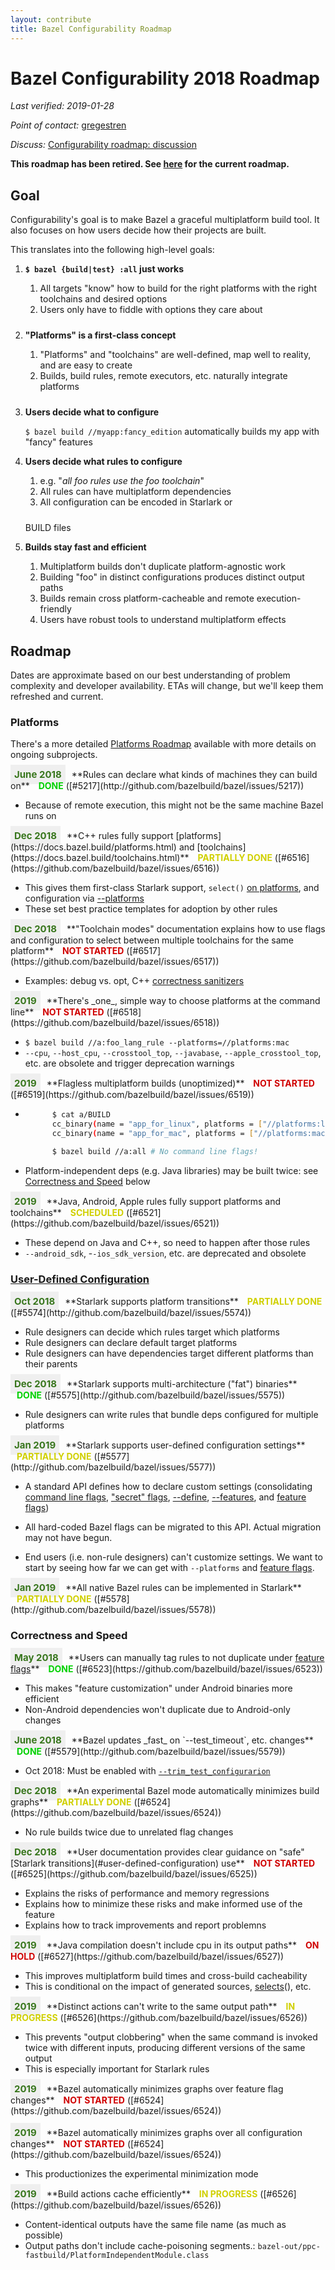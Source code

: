 ```yaml
---
layout: contribute
title: Bazel Configurability Roadmap
---
```

<style>
  .padbottom { padding-bottom: 10px; }
  .etabox {
    background: #EFEFEF;
    color: #38761D;
    font-size: 15px;
    font-weight: bold;
    display: inline;
    padding: 6px;
    margin-right: 10px;
  }
  .donestatus {
    color: #00D000;
    font-weight: bold;
    padding-left: 10px;
  }
  .inprogressstatus {
    color: #D0D000;
    font-weight: bold;
    padding-left: 10px;
  }
  .notstartedstatus {
    color: #D00000;
    font-weight: bold;
    padding-left: 10px;
  }
</style>

# Bazel Configurability 2018 Roadmap

*Last verified: 2019-01-28*

*Point of contact:* [gregestren](https://github.com/gregestren)

*Discuss:*  [Configurability roadmap: discussion](https://github.com/bazelbuild/bazel/issues/6431)

**This roadmap has been retired. See [here](../configuration.html) for the current roadmap.**

## Goal

Configurability's goal is to make Bazel a graceful multiplatform build
tool. It also focuses on how users decide how their projects are built.


This translates into the following high-level goals:

1. **`$ bazel {build|test} :all` just works**
    1. All targets "know" how to build for the right platforms with the right
       toolchains and desired options
    1. <div class="padbottom">Users only have to fiddle with options they care
       about</div>

1. **"Platforms" is a first-class concept**
    1. "Platforms" and "toolchains" are well-defined, map well to reality, and are
        easy to create
    1. <div class="padbottom">Builds, build rules, remote executors, etc.
       naturally integrate platforms</div>

1. **Users decide what to configure**

    `$ bazel build //myapp:fancy_edition` automatically builds my app with
    "fancy" features

1. **Users decide what rules to configure**
    1. e.g. "*all foo rules use the foo toolchain*"
    1. All rules can have multiplatform dependencies
    1. <div class="padbottom">All configuration can be encoded in Starlark or
    BUILD files</div>

1. **Builds stay fast and efficient**
    1. Multiplatform builds don't duplicate platform-agnostic work
    1. Building "foo" in distinct configurations produces distinct output paths
    1. Builds remain cross platform-cacheable and remote execution-friendly
    1. Users have robust tools to understand multiplatform effects

## Roadmap

Dates are approximate based on our best understanding of problem complexity
and developer availability. ETAs will change, but we'll keep them refreshed and
current.

### Platforms
There's a more detailed [Platforms Roadmap](platforms.html) available with more details on ongoing subprojects.

<div class="etabox">June 2018</div>**Rules can declare what kinds of machines
they can build on**
<span class="donestatus">DONE</span> ([#5217](http://github.com/bazelbuild/bazel/issues/5217))

* Because of remote execution, this might not be the same machine Bazel runs on


<div class="etabox">Dec 2018</div>**C++ rules fully support
[platforms](https://docs.bazel.build/platforms.html) and
[toolchains](https://docs.bazel.build/toolchains.html)**
<span class="inprogressstatus">PARTIALLY DONE</span> ([#6516](https://github.com/bazelbuild/bazel/issues/6516))

* This gives them first-class Starlark support, `select()` [on
platforms](https://docs.bazel.build/be/general.html#config_setting.constraint_values),
and configuration via
[-\-platforms](https://docs.bazel.build/platforms.html#specifying-a-platform-for-a-build)
* These set best practice templates for adoption by other rules


<div class="etabox">Dec 2018</div>**"Toolchain modes" documentation explains how
to use flags and configuration to select between multiple toolchains for the
same platform**
<span class="notstartedstatus">NOT STARTED</span> ([#6517](https://github.com/bazelbuild/bazel/issues/6517))

* Examples: debug vs. opt, C++ [correctness
  sanitizers](https://github.com/google/sanitizers)


<div class="etabox">2019</div>**There's _one_, simple way to choose platforms
at the command line**
<span class="notstartedstatus">NOT STARTED</span> ([#6518](https://github.com/bazelbuild/bazel/issues/6518))

* `$ bazel build //a:foo_lang_rule --platforms=//platforms:mac`
* `--cpu`, `--host_cpu`, `--crosstool_top`, `--javabase`,
  `--apple_crosstool_top`, etc. are obsolete and trigger deprecation warnings


<div class="etabox">2019</div>**Flagless multiplatform builds
(unoptimized)**
<span class="notstartedstatus">NOT STARTED</span> ([#6519](https://github.com/bazelbuild/bazel/issues/6519))

* ```sh
        $ cat a/BUILD
        cc_binary(name = "app_for_linux", platforms = ["//platforms:linux"])
        cc_binary(name = "app_for_mac", platforms = ["//platforms:mac"])

        $ bazel build //a:all # No command line flags!
  ```

* Platform-independent deps (e.g. Java libraries) may be built twice: see
    [Correctness and Speed](#correctness_and_speed) below


<div class="etabox">2019</div>**Java, Android, Apple rules fully support platforms and
toolchains**
<span class="inprogressstatus">SCHEDULED</span> ([#6521](https://github.com/bazelbuild/bazel/issues/6521))

* These depend on Java and C++, so need to happen after those rules
* `--android_sdk`, -`-ios_sdk_version`, etc. are deprecated and obsolete


### [User-Defined Configuration](https://docs.google.com/document/d/1vc8v-kXjvgZOdQdnxPTaV0rrLxtP2XwnD2tAZlYJOqw/edit?usp=sharing)


<div class="etabox">Oct 2018</div>**Starlark supports platform transitions**
<span class="inprogressstatus">PARTIALLY DONE</span> ([#5574](http://github.com/bazelbuild/bazel/issues/5574))

* Rule designers can decide which rules target which platforms
* Rule designers can declare default target platforms
* Rule designers can have dependencies target different platforms than their
  parents


<div class="etabox">Dec 2018</div>**Starlark supports multi-architecture ("fat")
binaries**
<span class="donestatus">DONE</span> ([#5575](http://github.com/bazelbuild/bazel/issues/5575))

* Rule designers can write rules that bundle deps configured for multiple
  platforms


<div class="etabox">Jan 2019</div>**Starlark supports user-defined configuration
settings**
<span class="inprogressstatus">PARTIALLY DONE</span> ([#5577](http://github.com/bazelbuild/bazel/issues/5577))

* A standard API defines how to declare custom settings (consolidating [command
  line
  flags](https://docs.bazel.build/command-line-reference.html),
  ["secret"
  flags](https://github.com/bazelbuild/bazel/blob/HEAD/src/main/java/com/google/devtools/build/lib/rules/apple/AppleCommandLineOptions.java#L246),
  [--define](https://github.com/bazelbuild/bazel/blob/b3cf83cd20f30d77e6768de651a3e652f86d6f78/src/main/java/com/google/devtools/build/lib/analysis/config/BuildConfiguration.java#L423),
  [--features](https://github.com/bazelbuild/bazel/blob/HEAD/src/main/java/com/google/devtools/build/lib/analysis/config/BuildConfiguration.java;l=835?q=file:BuildConfiguration.java),
  and [feature
  flags](https://github.com/bazelbuild/bazel/blob/d6a98282e229b311dd56e65b72003197120f299a/src/test/java/com/google/devtools/build/lib/rules/android/AndroidBinaryTest.java#L3107))

* All hard-coded Bazel flags can be migrated to this API. Actual migration may
  not have begun.
* End users (i.e. non-rule designers) can't customize settings. We want to start
  by seeing how far we can get with `--platforms` and [feature
  flags](https://github.com/bazelbuild/bazel/blob/d6a98282e229b311dd56e65b72003197120f299a/src/test/java/com/google/devtools/build/lib/rules/android/AndroidBinaryTest.java#L3107).


<div class="etabox">Jan 2019</div>**All native Bazel rules can be implemented
in Starlark**
<span class="inprogressstatus">PARTIALLY DONE</span> ([#5578](http://github.com/bazelbuild/bazel/issues/5578))

### Correctness and Speed


<div class="etabox">May 2018</div>**Users can manually tag rules to not
duplicate under <a
href="https://github.com/bazelbuild/bazel/blob/d6a98282e229b311dd56e65b72003197120f299a/src/test/java/com/google/devtools/build/lib/rules/android/AndroidBinaryTest.java#L3107">feature
flags</a>**
<span class="donestatus">DONE</span> ([#6523](https://github.com/bazelbuild/bazel/issues/6523))

* This makes "feature customization" under Android binaries more efficient
* Non-Android dependencies won't duplicate due to Android-only changes


<div class="etabox">June 2018</div>**Bazel updates _fast_ on `--test_timeout`, etc. changes**
<span class="donestatus">DONE</span> ([#5579](http://github.com/bazelbuild/bazel/issues/5579))

* Oct 2018: Must be enabled with [`--trim_test_configurarion`](https://github.com/bazelbuild/bazel/blob/f29f78d19288f6d6e7aea6bc65e6bfa01b2531ad/src/main/java/com/google/devtools/build/lib/analysis/test/TestConfiguration.java#L121~)


<div class="etabox">Dec 2018</div>**An experimental Bazel mode automatically
minimizes build graphs**
<span class="inprogressstatus">PARTIALLY DONE</span> ([#6524](https://github.com/bazelbuild/bazel/issues/6524))

* No rule builds twice due to unrelated flag changes


<div class="etabox">Dec 2018</div>**User documentation provides clear guidance
on "safe" [Starlark transitions](#user-defined-configuration) use**
<span class="notstartedstatus">NOT STARTED</span> ([#6525](https://github.com/bazelbuild/bazel/issues/6525))

* Explains the risks of performance and memory regressions
* Explains how to minimize these risks and make informed use of the feature
* Explains how to track improvements and report problemns


<div class="etabox">2019</div>**Java compilation doesn't include cpu in its
output paths**
<span class="notstartedstatus">ON HOLD</span> ([#6527](https://github.com/bazelbuild/bazel/issues/6527))

* This improves multiplatform build times and cross-build cacheability
* This is conditional on the impact of generated sources,
  [selects](https://docs.bazel.build/be/functions.html#select)(),
  etc.


<div class="etabox">2019</div>**Distinct actions can't write to the same
output path**
<span class="inprogressstatus">IN PROGRESS</span> ([#6526](https://github.com/bazelbuild/bazel/issues/6526))

* This prevents "output clobbering" when the same command is invoked twice with
  different inputs, producing different versions of the same output
* This is especially important for Starlark rules


<div class="etabox">2019</div>**Bazel automatically minimizes graphs over
feature flag changes**
<span class="notstartedstatus">NOT STARTED</span> ([#6524](https://github.com/bazelbuild/bazel/issues/6524))
<br><br>

<div class="etabox">2019</div>**Bazel automatically minimizes graphs over
all configuration changes**
<span class="notstartedstatus">NOT STARTED</span> ([#6524](https://github.com/bazelbuild/bazel/issues/6524))

* This productionizes the experimental minimization mode


<div class="etabox">2019</div>**Build actions cache efficiently**
<span class="inprogressstatus">IN PROGRESS</span> ([#6526](https://github.com/bazelbuild/bazel/issues/6526))

* Content-identical outputs have the same file name (as much as possible)
* Output paths don't include cache-poisoning segments.:
  `bazel-out/ppc-fastbuild/PlatformIndependentModule.class`
